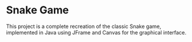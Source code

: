 # Snake Game
This project is a complete recreation of the classic Snake game, implemented in Java using JFrame and Canvas for the graphical interface.
